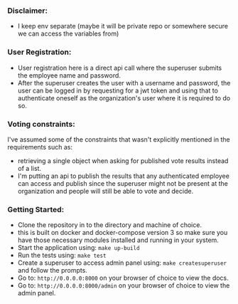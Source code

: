 ### Disclaimer:
* I  keep env separate (maybe it will be private repo or somewhere secure we can access the variables from)

### User Registration:
* User registration here is a direct api call where the superuser submits the employee name and password.
* After the superuser creates the user with a username and password, the user can be logged in by requesting for 
a jwt token and using that to authenticate oneself as the organization's user where it is required to do so.


### Voting constraints:
I've assumed some of the constraints that wasn't explicitly mentioned in the requirements such as:
* retrieving a single object when asking for published vote results instead of a list.
* I'm putting an api to publish the results that any authenticated employee can access and publish since the superuser
might not be present at the organization and people will still be able to vote and decide.

### Getting Started:
* Clone the repository in to the directory and machine of choice.
* this is built on docker and docker-compose version 3 so make sure you have those 
necessary modules installed and running in your system.
* Start the application using: `make up-build`
* Run the tests using: `make test`
* Create a superuser to access admin panel using: `make createsuperuser` and follow the prompts.
* Go to: `http://0.0.0.0:8000` on your browser of choice to view the docs.
* Go to: `http://0.0.0.0:8000/admin` on your browser of choice to view the admin panel.